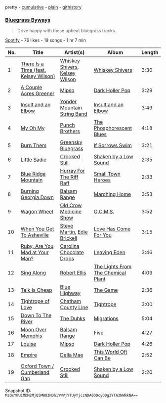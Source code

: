 pretty - [cumulative](/playlists/cumulative/2EjRsHG8m4bGCrhCoJ1ykn.md) - [plain](/playlists/plain/2EjRsHG8m4bGCrhCoJ1ykn) - [githistory](https://github.githistory.xyz/mackorone/spotify-playlist-archive/blob/main/playlists/plain/2EjRsHG8m4bGCrhCoJ1ykn)

### [Bluegrass Byways](https://open.spotify.com/playlist/2EjRsHG8m4bGCrhCoJ1ykn)

> Drive happy with these upbeat bluegrass tracks.

[Spotify](https://open.spotify.com/user/spotify) - 76 likes - 19 songs - 1 hr 7 min

| No. | Title | Artist(s) | Album | Length |
|---|---|---|---|---|
| 1 | [There Is a Time \(feat\. Kelsey Wilson\)](https://open.spotify.com/track/1AmcbAQi7R0UkLhta58TmU) | [Whiskey Shivers](https://open.spotify.com/artist/2N91y9Uko6gWwugdCpxJYH), [Kelsey Wilson](https://open.spotify.com/artist/3bMxafREm6pz5nH9mbaucS) | [Whiskey Shivers](https://open.spotify.com/album/5I40wOfpaEMbdzn1tMV7dg) | 3:30 |
| 2 | [A Couple Acres Greener](https://open.spotify.com/track/6H0HDwZlpESxFHpHXy6HF9) | [Mipso](https://open.spotify.com/artist/5Bcrb5qQMVTEbJ43fdIS4A) | [Dark Holler Pop](https://open.spotify.com/album/3dDCKwTtY4mEQDA1iWRbqs) | 3:29 |
| 3 | [Insult and an Elbow](https://open.spotify.com/track/3gONAnwn9zS2nZxuTRPeuI) | [Yonder Mountain String Band](https://open.spotify.com/artist/1ReHC2jB2DGoPbMYhzuFuO) | [Insult and an Elbow](https://open.spotify.com/album/1xAUcfo5OengSTGXO58xsG) | 3:49 |
| 4 | [My Oh My](https://open.spotify.com/track/4BJR7M2REDNVdhpHDfBBU5) | [Punch Brothers](https://open.spotify.com/artist/4gFssfOmWNY3LfIZ3zyoy4) | [The Phosphorescent Blues](https://open.spotify.com/album/3cdqpjwuTvDeLe3RYIGb0j) | 4:18 |
| 5 | [Burn Them](https://open.spotify.com/track/5DH5PdLCY67GIkjYsfWtNo) | [Greensky Bluegrass](https://open.spotify.com/artist/33bzrYoIWLx5uox3y0VtHn) | [If Sorrows Swim](https://open.spotify.com/album/1jnmGCx7YTjj5RWBMPXmkH) | 3:21 |
| 6 | [Little Sadie](https://open.spotify.com/track/0bfb4Ej5jyswy4ctArsoRe) | [Crooked Still](https://open.spotify.com/artist/7LOJ56d8VmOebynlV01KfU) | [Shaken by a Low Sound](https://open.spotify.com/album/6uFn0hAG96lR9aINZ1N8y8) | 2:35 |
| 7 | [Blue Ridge Mountain](https://open.spotify.com/track/0LDutPcTM5oGqNAU4h6A8t) | [Hurray For The Riff Raff](https://open.spotify.com/artist/2xLEV2jDreAOcpJXFNoXyt) | [Small Town Heroes](https://open.spotify.com/album/2Jgs7uTMWm1SmG8hQXS4yx) | 2:33 |
| 8 | [Burning Georgia Down](https://open.spotify.com/track/0HoAjtD5LLOQ0pAgptkUYi) | [Balsam Range](https://open.spotify.com/artist/18iUQdDfdsusFp9Qtt2NPU) | [Marching Home](https://open.spotify.com/album/3olA2wms00OJlmOrl22CbN) | 3:53 |
| 9 | [Wagon Wheel](https://open.spotify.com/track/359krpyCKcFF8SFvqWES9L) | [Old Crow Medicine Show](https://open.spotify.com/artist/4DBi4EYXgiqbkxvWUXUzMi) | [O.C.M.S.](https://open.spotify.com/album/0ogkqQa8hPAtL02IqwJ36x) | 3:52 |
| 10 | [When You Get To Asheville](https://open.spotify.com/track/0ccllnXp7eTzhgPwotvDla) | [Steve Martin](https://open.spotify.com/artist/1Bd4UVlqlaKEXYRG3wgrCK), [Edie Brickell](https://open.spotify.com/artist/5Y4g6bsYzlhsC6jRDQnN4a) | [Love Has Come For You](https://open.spotify.com/album/3EI8YIXlPsYfyDXaAh3O7P) | 3:15 |
| 11 | [Ruby, Are You Mad at Your Man?](https://open.spotify.com/track/3g7DfvDfXZ6MffPb9Q6ams) | [Carolina Chocolate Drops](https://open.spotify.com/artist/6H8Sj9gFyDYJ3T63LA3DKz) | [Leaving Eden](https://open.spotify.com/album/1RGG9MCrdqsaBqvvxiM2Hf) | 3:46 |
| 12 | [Sing Along](https://open.spotify.com/track/4kuIhtEEKgqpQ4q3I9NZ4M) | [Robert Ellis](https://open.spotify.com/artist/6XtG9W2KkPiQ6n1rlIvTJE) | [The Lights From The Chemical Plant](https://open.spotify.com/album/0aqTGYTiTZwpTerC1KRGER) | 4:09 |
| 13 | [Talk Is Cheap](https://open.spotify.com/track/1K7fWIhbopv38D44Nmq1H3) | [Blue Highway](https://open.spotify.com/artist/4nnZcSw4lGTxiq3AvYt8Dd) | [The Game](https://open.spotify.com/album/0CBSqtlqKU9DfMaygcsCfx) | 2:36 |
| 14 | [Tightrope of Love](https://open.spotify.com/track/3QJzIY7rUdbo8fzjt0mNjl) | [Chatham County Line](https://open.spotify.com/artist/3M2LPcqyD4PxbOFvtF05R7) | [Tightrope](https://open.spotify.com/album/5ZGlQgonNIgNIZgB13aXvZ) | 3:00 |
| 15 | [Down To The River](https://open.spotify.com/track/15QHEkRe0q1nAR2aZ8v7Bc) | [The Duhks](https://open.spotify.com/artist/3F1UUl8aL6qADrbAYw5VHY) | [Migrations](https://open.spotify.com/album/6TLvYbxCJnEUeOthruagi0) | 5:04 |
| 16 | [Moon Over Memphis](https://open.spotify.com/track/12fcCku3uyNavcW6aSDAbL) | [Balsam Range](https://open.spotify.com/artist/18iUQdDfdsusFp9Qtt2NPU) | [Five](https://open.spotify.com/album/6cqbexlXWtuFdmSdn7Qvsm) | 4:27 |
| 17 | [Louise](https://open.spotify.com/track/6lg1rLyW6bDMxZVesz0WAO) | [Mipso](https://open.spotify.com/artist/5Bcrb5qQMVTEbJ43fdIS4A) | [Dark Holler Pop](https://open.spotify.com/album/3dDCKwTtY4mEQDA1iWRbqs) | 4:26 |
| 18 | [Empire](https://open.spotify.com/track/6c19BYdxx9Asmwsbwm25W4) | [Della Mae](https://open.spotify.com/artist/4v6KHXXFsmn8oREWFyodCh) | [This World Oft Can Be](https://open.spotify.com/album/7frpcazncBU4SEUGBABp40) | 2:52 |
| 19 | [Oxford Town / Cumberland Gap](https://open.spotify.com/track/5YXWrTkKqXWdYZLxhEWAmk) | [Crooked Still](https://open.spotify.com/artist/7LOJ56d8VmOebynlV01KfU) | [Shaken by a Low Sound](https://open.spotify.com/album/6uFn0hAG96lR9aINZ1N8y8) | 2:20 |

Snapshot ID: `MzQsYWU1MDM2MjQ5MWU3NDhiYWVjYTUyYjczNDA0ODcyODg3YTA3NWRkNA==`
